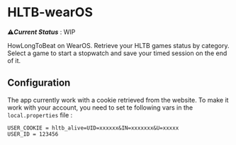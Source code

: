 # HLTB-wearOS

⚠️***Current Status*** : WIP

HowLongToBeat on WearOS. 
Retrieve your HLTB games status by category. 
Select a game to start a stopwatch and save your timed session on the end of it.

## Configuration

The app currently work with a cookie retrieved from the website. To make it work with your account, you need to set te following vars in the `local.properties` file : 
```
USER_COOKIE = hltb_alive=UID=xxxxxx&IN=xxxxxxx&U=xxxxx
USER_ID = 123456
```
